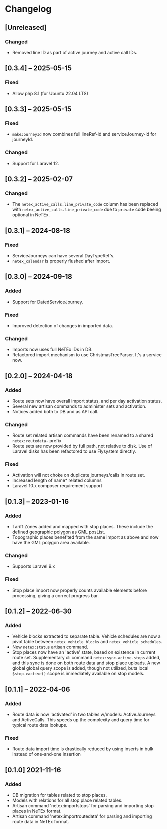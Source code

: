 # Changelog

## [Unreleased]

### Changed

- Removed line ID as part of active journey and active call IDs.

## [0.3.4] – 2025-05-15

### Fixed

- Allow php 8.1 (for Ubuntu 22.04 LTS)

## [0.3.3] – 2025-05-15

### Fixed

- `makeJourneyId` now combines full lineRef-id and serviceJourney-id for
  journeyId.

### Changed

- Support for Laravel 12.

## [0.3.2] – 2025-02-07

### Changed

- The `netex_active_calls.line_private_code` column has been replaced with
  `netex_active_calls.line_private_code` due to `private` code beeing optional
  in NeTEx.

## [0.3.1] – 2024-08-18

### Fixed

- ServiceJourneys can have several DayTypeRef's.
- `netex_calendar` is properly flushed after import.

## [0.3.0] – 2024-09-18

### Added

- Support for DatedServiceJourney.

### Fixed

- Improved detection of changes in imported data.

### Changed

- Imports now uses full NeTEx IDs in DB.
- Refactored import mechanism to use ChristmasTreeParser. It's a service now.

## [0.2.0] – 2024-04-18

### Added

- Route sets now have overall import status, and per day activation status.
- Several new artisan commands to administer sets and activation.
- Notices added both to DB and as API call.

### Changed

- Route set related artisan commands have been renamed to a shared
  `netex:routedata-` prefix
- Route sets are now provided by full path, not relative to disk. Use of Laravel
  disks has been refactored to use Flysystem directly.

### Fixed

- Activation will not choke on duplicate journeys/calls in route set.
- Increased length of name\* related columns
- Laravel 10.x composer requirement support

## [0.1.3] – 2023-01-16

### Added

- Tariff Zones added and mapped with stop places. These include the defined
  geographic polygon as GML posList.
- Topographic places benefited from the same import as above and now have the
  GML polygon area available.

### Changed

- Supports Laravel 9.x

### Fixed

- Stop place import now properly counts available elements before processing,
  giving a correct progress bar.

## [0.1.2] – 2022-06-30

### Added

- Vehicle blocks extracted to separate table. Vehicle schedules are now a pivot
  table between `netex_vehicle_blocks` and `netex_vehicle_schedules`.
- New `netex:status` artisan command.
- Stop places now have an 'active' state, based on existence in current route
  set. Supplementary cli command `netex:sync-active-stops` added, and this sync
  is done on both route data and stop place uploads. A new global global query
  scope is added, though not utilized, buta local `$stop->active()` scope is
  immediately available on stop models.

## [0.1.1] – 2022-04-06

### Added

- Route data is now 'activated' in two tables w/models: ActiveJourneys and
  ActiveCalls. This speeds up the complexity and query time for typical route
  data lookups.

### Fixed

- Route data import time is drastically reduced by using inserts in bulk instead
  of one-and-one insertion

## [0.1.0] 2021-11-16

### Added

- DB migration for tables related to stop places.
- Models with relations for all stop place related tables.
- Artisan command 'netex:importstops' for parsing and importing stop places in
  NeTEx format.
- Artisan command 'netex:importroutedata' for parsing and importing route data
  in NeTEx format.

